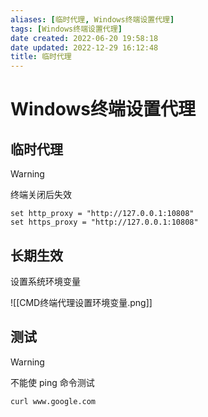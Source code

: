 ```yaml
---
aliases: [临时代理, Windows终端设置代理]
tags: [Windows终端设置代理]
date created: 2022-06-20 19:58:18
date updated: 2022-12-29 16:12:48
title: 临时代理
---
```


# Windows终端设置代理

## 临时代理

> [!warning]
> 终端关闭后失效

```shell
set http_proxy = "http://127.0.0.1:10808"
set https_proxy = "http://127.0.0.1:10808"
```

## 长期生效

设置系统环境变量

![[CMD终端代理设置环境变量.png]]

## 测试

> [!warning]
> 不能使 ping 命令测试

```sehll
curl www.google.com
```
